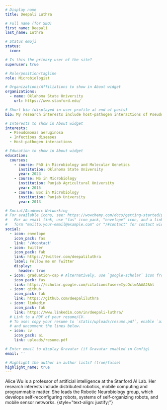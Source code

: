 ```yaml
---
# Display name
title: Deepali Luthra

# Full name (for SEO)
first_name: Deepali
last_name: Luthra

# Status emoji
status:
  icon: 

# Is this the primary user of the site?
superuser: true

# Role/position/tagline
role: Microbiologist

# Organizations/Affiliations to show in About widget
organizations:
  - name: Oklahoma State University
    url: https://www.stanford.edu/

# Short bio (displayed in user profile at end of posts)
bio: My research interests include host-pathogen interactions of Pseudomonas aeruginosa with lung epithelial cells.

# Interests to show in About widget
interests:
  - Pseudomonas aeruginosa
  - Infectious diseases
  - Host-pathogen interactions

# Education to show in About widget
education:
  courses:
    - course: PhD in Microbiology and Molecular Genetics
      institution: Oklahoma State University
      year: 2023
    - course: MS in Microbiology
      institution: Punjab Agricultural University
      year: 2015
    - course: BSc in Microbiology
      institution: Panjab University
      year: 2013

# Social/Academic Networking
# For available icons, see: https://wowchemy.com/docs/getting-started/page-builder/#icons
#   For an email link, use "fas" icon pack, "envelope" icon, and a link in the
#   form "mailto:your-email@example.com" or "/#contact" for contact widget.
social:
  - icon: envelope
    icon_pack: fas
    link: '/#contact'
  - icon: twitter
    icon_pack: fab
    link: https://twitter.com/deepaliluthra
    label: Follow me on Twitter
    display:
      header: true
  - icon: graduation-cap # Alternatively, use `google-scholar` icon from `ai` icon pack
    icon_pack: fas
    link: https://scholar.google.com/citations?user=IycOclwAAAAJ&hl
  - icon: github
    icon_pack: fab
    link: https://github.com/deepaliluthra
  - icon: linkedin
    icon_pack: fab
    link: https://www.linkedin.com/in/deepali-luthra/
  # Link to a PDF of your resume/CV.
  # To use: copy your resume to `static/uploads/resume.pdf`, enable `ai` icons in `params.yaml`,
  # and uncomment the lines below.
  - icon: cv
    icon_pack: ai
    link: uploads/resume.pdf

# Enter email to display Gravatar (if Gravatar enabled in Config)
email: ''

# Highlight the author in author lists? (true/false)
highlight_name: true
---
```


Alice Wu is a professor of artificial intelligence at the Stanford AI Lab. Her research interests include distributed robotics, mobile computing and programmable matter. She leads the Robotic Neurobiology group, which develops self-reconfiguring robots, systems of self-organizing robots, and mobile sensor networks.
{style="text-align: justify;"}
